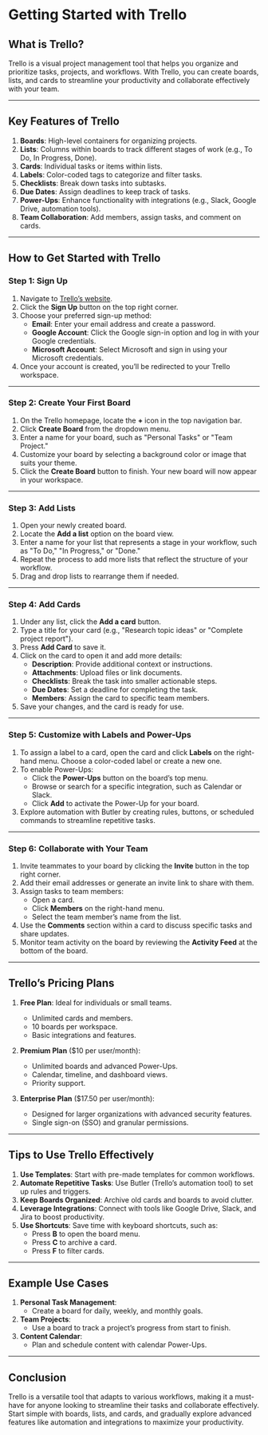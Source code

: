 # Getting Started with Trello

## What is Trello?
Trello is a visual project management tool that helps you organize and prioritize tasks, projects, and workflows. With Trello, you can create boards, lists, and cards to streamline your productivity and collaborate effectively with your team.

---

## Key Features of Trello
1. **Boards**: High-level containers for organizing projects.
2. **Lists**: Columns within boards to track different stages of work (e.g., To Do, In Progress, Done).
3. **Cards**: Individual tasks or items within lists.
4. **Labels**: Color-coded tags to categorize and filter tasks.
5. **Checklists**: Break down tasks into subtasks.
6. **Due Dates**: Assign deadlines to keep track of tasks.
7. **Power-Ups**: Enhance functionality with integrations (e.g., Slack, Google Drive, automation tools).
8. **Team Collaboration**: Add members, assign tasks, and comment on cards.

---

## How to Get Started with Trello

### Step 1: Sign Up
1. Navigate to [Trello’s website](https://trello.com/).
2. Click the **Sign Up** button on the top right corner.
3. Choose your preferred sign-up method:
   - **Email**: Enter your email address and create a password.
   - **Google Account**: Click the Google sign-in option and log in with your Google credentials.
   - **Microsoft Account**: Select Microsoft and sign in using your Microsoft credentials.
4. Once your account is created, you’ll be redirected to your Trello workspace.

---

### Step 2: Create Your First Board
1. On the Trello homepage, locate the **+** icon in the top navigation bar.
2. Click **Create Board** from the dropdown menu.
3. Enter a name for your board, such as "Personal Tasks" or "Team Project."
4. Customize your board by selecting a background color or image that suits your theme.
5. Click the **Create Board** button to finish. Your new board will now appear in your workspace.

---

### Step 3: Add Lists
1. Open your newly created board.
2. Locate the **Add a list** option on the board view.
3. Enter a name for your list that represents a stage in your workflow, such as "To Do," "In Progress," or "Done."
4. Repeat the process to add more lists that reflect the structure of your workflow.
5. Drag and drop lists to rearrange them if needed.

---

### Step 4: Add Cards
1. Under any list, click the **Add a card** button.
2. Type a title for your card (e.g., "Research topic ideas" or "Complete project report").
3. Press **Add Card** to save it.
4. Click on the card to open it and add more details:
   - **Description**: Provide additional context or instructions.
   - **Attachments**: Upload files or link documents.
   - **Checklists**: Break the task into smaller actionable steps.
   - **Due Dates**: Set a deadline for completing the task.
   - **Members**: Assign the card to specific team members.
5. Save your changes, and the card is ready for use.

---

### Step 5: Customize with Labels and Power-Ups
1. To assign a label to a card, open the card and click **Labels** on the right-hand menu. Choose a color-coded label or create a new one.
2. To enable Power-Ups:
   - Click the **Power-Ups** button on the board’s top menu.
   - Browse or search for a specific integration, such as Calendar or Slack.
   - Click **Add** to activate the Power-Up for your board.
3. Explore automation with Butler by creating rules, buttons, or scheduled commands to streamline repetitive tasks.

---

### Step 6: Collaborate with Your Team
1. Invite teammates to your board by clicking the **Invite** button in the top right corner.
2. Add their email addresses or generate an invite link to share with them.
3. Assign tasks to team members:
   - Open a card.
   - Click **Members** on the right-hand menu.
   - Select the team member’s name from the list.
4. Use the **Comments** section within a card to discuss specific tasks and share updates.
5. Monitor team activity on the board by reviewing the **Activity Feed** at the bottom of the board.

---

## Trello’s Pricing Plans

1. **Free Plan**: Ideal for individuals or small teams.
   - Unlimited cards and members.
   - 10 boards per workspace.
   - Basic integrations and features.

2. **Premium Plan** ($10 per user/month):
   - Unlimited boards and advanced Power-Ups.
   - Calendar, timeline, and dashboard views.
   - Priority support.

3. **Enterprise Plan** ($17.50 per user/month):
   - Designed for larger organizations with advanced security features.
   - Single sign-on (SSO) and granular permissions.

---

## Tips to Use Trello Effectively
1. **Use Templates**: Start with pre-made templates for common workflows.
2. **Automate Repetitive Tasks**: Use Butler (Trello’s automation tool) to set up rules and triggers.
3. **Keep Boards Organized**: Archive old cards and boards to avoid clutter.
4. **Leverage Integrations**: Connect with tools like Google Drive, Slack, and Jira to boost productivity.
5. **Use Shortcuts**: Save time with keyboard shortcuts, such as:
   - Press **B** to open the board menu.
   - Press **C** to archive a card.
   - Press **F** to filter cards.

---

## Example Use Cases
1. **Personal Task Management**:
   - Create a board for daily, weekly, and monthly goals.
2. **Team Projects**:
   - Use a board to track a project’s progress from start to finish.
3. **Content Calendar**:
   - Plan and schedule content with calendar Power-Ups.

---

## Conclusion
Trello is a versatile tool that adapts to various workflows, making it a must-have for anyone looking to streamline their tasks and collaborate effectively. Start simple with boards, lists, and cards, and gradually explore advanced features like automation and integrations to maximize your productivity.
